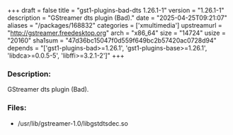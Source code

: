 +++
draft = false
title = "gst1-plugins-bad-dts 1.26.1-1"
version = "1.26.1-1"
description = "GStreamer dts plugin (Bad)."
date = "2025-04-25T09:21:07"
aliases = "/packages/168832"
categories = ['xmultimedia']
upstreamurl = "http://gstreamer.freedesktop.org"
arch = "x86_64"
size = "14724"
usize = "20160"
sha1sum = "47d36bc15047f0d559f649bc2b57420ac0728d94"
depends = "['gst1-plugins-bad>=1.26.1', 'gst1-plugins-base>=1.26.1', 'libdca>=0.0.5-5', 'libffi>=3.2.1-2']"
+++
### Description: 
GStreamer dts plugin (Bad).

### Files: 
* /usr/lib/gstreamer-1.0/libgstdtsdec.so
